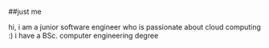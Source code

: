 ##just me

hi, i am a junior software engineer who is passionate about cloud computing :)
i have a BSc. computer engineering degree
